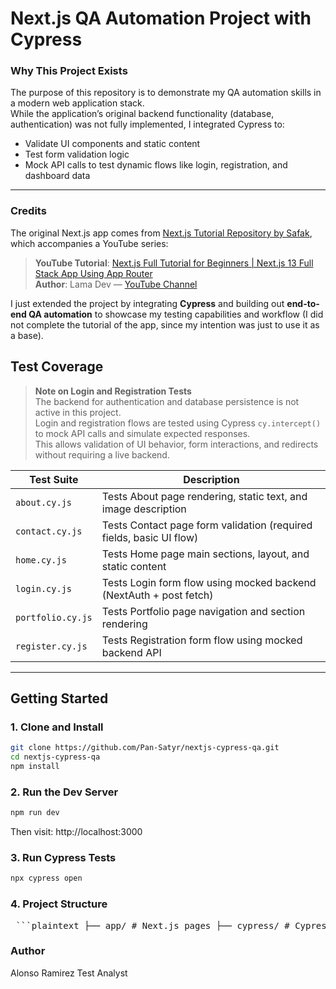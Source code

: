 # Next.js QA Automation Project with Cypress

### Why This Project Exists

The purpose of this repository is to demonstrate my QA automation skills in a modern web application stack.  
While the application’s original backend functionality (database, authentication) was not fully implemented, I integrated Cypress to:

- Validate UI components and static content
- Test form validation logic
- Mock API calls to test dynamic flows like login, registration, and dashboard data

---

### Credits

The original Next.js app comes from [Next.js Tutorial Repository by Safak](https://github.com/safak/nextjs-tutorial), which accompanies a YouTube series:

> **YouTube Tutorial**: [Next.js Full Tutorial for Beginners | Next.js 13 Full Stack App Using App Router](https://www.youtube.com/watch?v=VE8BkImUciY&list=PLj-4DlPRT48mYFZcTiaC4GEHbi98Y5z0a)  
> **Author**: Lama Dev — [YouTube Channel](https://www.youtube.com/@LamaDev)

I just extended the project by integrating **Cypress** and building out **end-to-end QA automation** to showcase my testing capabilities and workflow (I did not complete the tutorial of the app, since my intention was just to use it as a base).

## Test Coverage

> **Note on Login and Registration Tests**  
> The backend for authentication and database persistence is not active in this project.  
> Login and registration flows are tested using Cypress `cy.intercept()` to mock API calls and simulate expected responses.  
> This allows validation of UI behavior, form interactions, and redirects without requiring a live backend.

| Test Suite        | Description                                                         |
| ----------------- | ------------------------------------------------------------------- |
| `about.cy.js`     | Tests About page rendering, static text, and image description      |
| `contact.cy.js`   | Tests Contact page form validation (required fields, basic UI flow) |
| `home.cy.js`      | Tests Home page main sections, layout, and static content           |
| `login.cy.js`     | Tests Login form flow using mocked backend (NextAuth + post fetch)  |
| `portfolio.cy.js` | Tests Portfolio page navigation and section rendering               |
| `register.cy.js`  | Tests Registration form flow using mocked backend API               |

---

## Getting Started

### 1. Clone and Install

```bash
git clone https://github.com/Pan-Satyr/nextjs-cypress-qa.git
cd nextjs-cypress-qa
npm install
```

### 2. Run the Dev Server

```bash
npm run dev
```

Then visit: http://localhost:3000

### 3. Run Cypress Tests

```bash
npx cypress open
```

### 4. Project Structure

<pre> ```plaintext ├── app/ # Next.js pages ├── cypress/ # Cypress E2E testing folder │ ├── e2e/ # Test specs │ ├── fixtures/ # Static test data │ ├── support/ # Custom commands ├── public/ # Static assets ├── .gitignore ├── README.md ``` </pre>

### Author

Alonso Ramirez
Test Analyst
